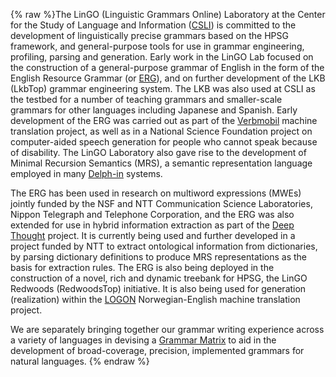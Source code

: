 {% raw %}The LinGO (Linguistic Grammars Online) Laboratory at the Center for the
Study of Language and Information ([CSLI](http://www-csli.stanford.edu))
is committed to the development of linguistically precise grammars based
on the HPSG framework, and general-purpose tools for use in grammar
engineering, profiling, parsing and generation. Early work in the LinGO
Lab focused on the construction of a general-purpose grammar of English
in the form of the English Resource Grammar (or
[ERG](http://www.delph-in.net/erg/)), and on further development of the
LKB (LkbTop) grammar engineering system. The LKB was also used
at CSLI as the testbed for a number of teaching grammars and
smaller-scale grammars for other languages including Japanese and
Spanish. Early development of the ERG was carried out as part of the
[Verbmobil](http://verbmobil.dfki.de/overview-us.html) machine
translation project, as well as in a National Science Foundation project
on computer-aided speech generation for people who cannot speak because
of disability. The LinGO Laboratory also gave rise to the development of
Minimal Recursion Semantics (MRS), a semantic representation language
employed in many [Delph-in](http://www.delph-in.net) systems.

The ERG has been used in research on multiword expressions (MWEs)
jointly funded by the NSF and NTT Communication Science Laboratories,
Nippon Telegraph and Telephone Corporation, and the ERG was also
extended for use in hybrid information extraction as part of the [Deep
Thought](http://www.project-deepthought.net) project. It is currently
being used and further developed in a project funded by NTT to extract
ontological information from dictionaries, by parsing dictionary
definitions to produce MRS representations as the basis for extraction
rules. The ERG is also being deployed in the construction of a novel,
rich and dynamic treebank for HPSG, the LinGO Redwoods
(RedwoodsTop) initiative. It is also being used for
generation (realization) within the [LOGON](http://www.emmtee.net)
Norwegian-English machine translation project.

We are separately bringing together our grammar writing experience
across a variety of languages in devising a [Grammar
Matrix](http://www.delph-in.net/matrix) to aid in the development of
broad-coverage, precision, implemented grammars for natural languages.
<update date omitted for speed>{% endraw %}